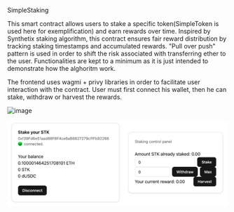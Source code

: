 SimpleStaking

This smart contract allows users to stake a specific token(SimpleToken is used here for exemplification) and earn rewards over time.
Inspired by Synthetix staking algorithm, this contract ensures fair reward distribution by tracking staking timestamps and accumulated rewards. "Pull over push" pattern is used in order to shift the risk associated with transferring ether to the user. Functionalities are kept to a minimum as it is just intended to demonstrate how the alghoritm work.

The frontend uses wagmi + privy libraries in order to facilitate user interaction with the contract. User must first connect his wallet, then he can stake, withdraw or harvest the rewards.

![image](https://github.com/user-attachments/assets/df968867-a8bd-432e-b236-c589cc3f3bb9)

![The minimum working implementation of the frontend](image.png)
